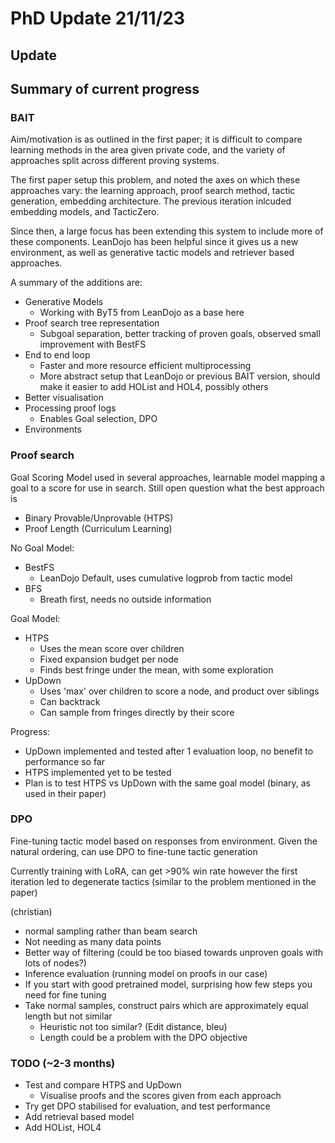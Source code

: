# PhD Update 21/11/23

## Update

## Summary of current progress

### BAIT
Aim/motivation is as outlined in the first paper; it is difficult to compare
learning methods in the area given private code, and the variety of approaches 
split across different proving systems.

The first paper setup this problem, and noted the axes on which these approaches vary:
the learning approach, proof search method, tactic generation, embedding architecture.
The previous iteration inlcuded embedding models, and TacticZero.

Since then, a large focus has been extending this system to include more of these components.
LeanDojo has been helpful since it gives us a new environment, as well as generative tactic models
and retriever based approaches.

A summary of the additions are:

- Generative Models
  - Working with ByT5 from LeanDojo as a base here
- Proof search tree representation
  - Subgoal separation, better tracking of proven goals, observed small improvement with BestFS
- End to end loop
  - Faster and more resource efficient multiprocessing
  - More abstract setup that LeanDojo or previous BAIT version, 
  should make it easier to add HOList and HOL4, possibly others
- Better visualisation
- Processing proof logs 
  - Enables Goal selection, DPO 
- Environments

### Proof search

Goal Scoring Model used in several approaches,
learnable model mapping a goal to a score for use in search.
Still open question what the best approach is

- Binary Provable/Unprovable (HTPS)
- Proof Length (Curriculum Learning)

No Goal Model:

- BestFS
  - LeanDojo Default, uses cumulative logprob from tactic model
- BFS
  - Breath first, needs no outside information 

Goal Model:

- HTPS
  - Uses the mean score over children 
  - Fixed expansion budget per node 
  - Finds best fringe under the mean, with some exploration 
- UpDown
  - Uses 'max' over children to score a node, and product over siblings 
  - Can backtrack
  - Can sample from fringes directly by their score 
 
Progress:
- UpDown implemented and tested after 1 evaluation loop, no benefit to performance so far 
- HTPS implemented yet to be tested
- Plan is to test HTPS vs UpDown with the same goal model (binary, as used in their paper)

### DPO
Fine-tuning tactic model based on responses from environment.
Given the natural ordering, can use DPO to fine-tune tactic generation 

Currently training with LoRA, can get >90% win rate however the first iteration led
to degenerate tactics (similar to the problem mentioned in the paper)

(christian) 
- normal sampling rather than beam search
- Not needing as many data points
- Better way of filtering (could be too biased towards unproven goals with lots of nodes?)
- Inference evaluation (running model on proofs in our case)
- If you start with good pretrained model, surprising how few steps you need for fine tuning
- Take normal samples, construct pairs which are approximately equal length but not similar 
  - Heuristic not too similar? (Edit distance, bleu)
  - Length could be a problem with the DPO objective


### TODO (~2-3 months)
- Test and compare HTPS and UpDown
  - Visualise proofs and the scores given from each approach
- Try get DPO stabilised for evaluation, and test performance
- Add retrieval based model
- Add HOList, HOL4 